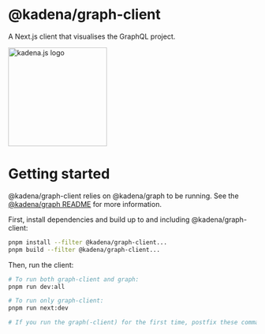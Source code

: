<!-- genericHeader start -->

# @kadena/graph-client

A Next.js client that visualises the GraphQL project.

<picture>
  <source srcset="https://raw.githubusercontent.com/kadena-community/kadena.js/main/common/images/Kadena.JS_logo-white.png" media="(prefers-color-scheme: dark)"/>
  <img src="https://raw.githubusercontent.com/kadena-community/kadena.js/main/common/images/Kadena.JS_logo-black.png" width="200" alt="kadena.js logo" />
</picture>

<!-- genericHeader end -->

# Getting started

@kadena/graph-client relies on @kadena/graph to be running. See the
[@kadena/graph README](../graph/README.md) for more information.

First, install dependencies and build up to and including @kadena/graph-client:

```sh
pnpm install --filter @kadena/graph-client...
pnpm build --filter @kadena/graph-client...
```

Then, run the client:

```sh
# To run both graph-client and graph:
pnpm run dev:all

# To run only graph-client:
pnpm run next:dev

# If you run the graph(-client) for the first time, postfix these commands with :generate
```
